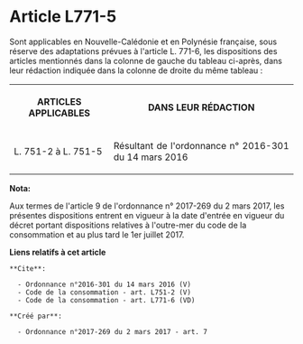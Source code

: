 # Article L771-5

Sont applicables en Nouvelle-Calédonie et en Polynésie française, sous réserve des adaptations prévues à l'article L. 771-6,
les dispositions des articles mentionnés dans la colonne de gauche du tableau ci-après, dans leur rédaction indiquée dans la
colonne de droite du même tableau : 

<table>
      <tbody>
        <tr>
          <th>

ARTICLES APPLICABLES 

</th>
          <th>

DANS LEUR RÉDACTION 

</th>
        </tr>
        <tr>
          <td align="justify">

L. 751-2 à L. 751-5

</td>
          <td align="justify">

Résultant de l'ordonnance n° 2016-301 du 14 mars 2016

</td>
        </tr>
      </tbody>
    </table>

**Nota:**

Aux termes de l'article 9 de l'ordonnance n° 2017-269 du 2 mars 2017,  les présentes dispositions entrent en vigueur à la
date d'entrée en  vigueur du décret portant dispositions relatives à l'outre-mer du code  de la consommation et au plus tard
le 1er juillet 2017.

**Liens relatifs à cet article**

	**Cite**:

	  - Ordonnance n°2016-301 du 14 mars 2016 (V)
	  - Code de la consommation - art. L751-2 (V)
	  - Code de la consommation - art. L771-6 (VD)

	**Créé par**:

	  - Ordonnance n°2017-269 du 2 mars 2017 - art. 7
